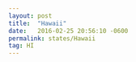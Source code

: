 ```yaml
---
layout: post
title:  "Hawaii"
date:   2016-02-25 20:56:10 -0600
permalink: states/Hawaii
tag: HI
---
```

